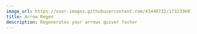```yaml
---
image_url: https://user-images.githubusercontent.com/43440732/173233693-edeea6e6-e682-4999-b677-a4754a2c4ca6.gif
title: Arrow Regen
description: Regenerates your arrows quiver faster
---
```

